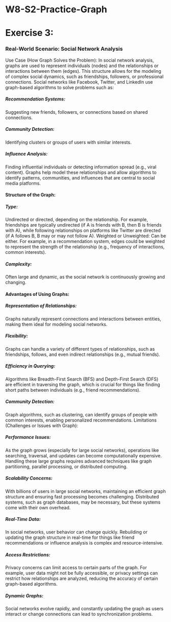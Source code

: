 # W8-S2-Practice-Graph
<h1>Exercise 3:</h1>
<h3>Real-World Scenario: Social Network Analysis</h3>
<bold>Use Case (How Graph Solves the Problem):</bold>
  In social network analysis, graphs are used to represent individuals (nodes) and the relationships or interactions between them (edges). This structure allows for the modeling of complex social dynamics, such as friendships, followers, or professional connections. Social networks like Facebook, Twitter, and LinkedIn use graph-based algorithms to solve problems such as:
  
  <h5>Recommendation Systems:</h5> Suggesting new friends, followers, or connections based on shared connections.
  <h5>Community Detection:</h5> Identifying clusters or groups of users with similar interests.
  <h5>Influence Analysis:</h5> Finding influential individuals or detecting information spread (e.g., viral content).
  Graphs help model these relationships and allow algorithms to identify patterns, communities, and influences that are central to social media platforms.

<h4>Structure of the Graph:</h4>
  <h5>Type:</h5> Undirected or directed, depending on the relationship. For example, friendships are typically undirected (if A is friends with B, then B is friends with A), while following relationships on platforms like Twitter are directed (if A follows B, B may or may not follow A).
  Weighted or Unweighted: Can be either. For example, in a recommendation system, edges could be weighted to represent the strength of the relationship (e.g., frequency of interactions, common interests).
  <h5>Complexity:</h5> Often large and dynamic, as the social network is continuously growing and changing.

<h4>Advantages of Using Graphs:</h4>
  <h5>Representation of Relationships:</h5> Graphs naturally represent connections and interactions between entities, making them ideal for modeling social networks.
  <h5>Flexibility:</h5> Graphs can handle a variety of different types of relationships, such as friendships, follows, and even indirect relationships (e.g., mutual friends).
  <h5>Efficiency in Querying:</h5> Algorithms like Breadth-First Search (BFS) and Depth-First Search (DFS) are efficient in traversing the graph, which is crucial for things like finding short paths between individuals (e.g., friend recommendations).
  <h5>Community Detection:</h5> Graph algorithms, such as clustering, can identify groups of people with common interests, enabling personalized recommendations.
  Limitations (Challenges or Issues with Graph):
  <h5>Performance Issues:</h5> As the graph grows (especially for large social networks), operations like searching, traversal, and updates can become computationally expensive. Handling these large graphs requires advanced techniques like graph partitioning, parallel processing, or distributed computing.
  <h5>Scalability Concerns:</h5> With billions of users in large social networks, maintaining an efficient graph structure and ensuring fast processing becomes challenging. Distributed systems, such as graph databases, may be necessary, but these systems come with their own overhead.
  <h5>Real-Time Data:</h5> In social networks, user behavior can change quickly. Rebuilding or updating the graph structure in real-time for things like friend recommendations or influence analysis is complex and resource-intensive.
  <h5>Access Restrictions:</h5> Privacy concerns can limit access to certain parts of the graph. For example, user data might not be fully accessible, or privacy settings can restrict how relationships are analyzed, reducing the accuracy of certain graph-based algorithms.
  <h5>Dynamic Graphs:</h5> Social networks evolve rapidly, and constantly updating the graph as users interact or change connections can lead to synchronization problems.
